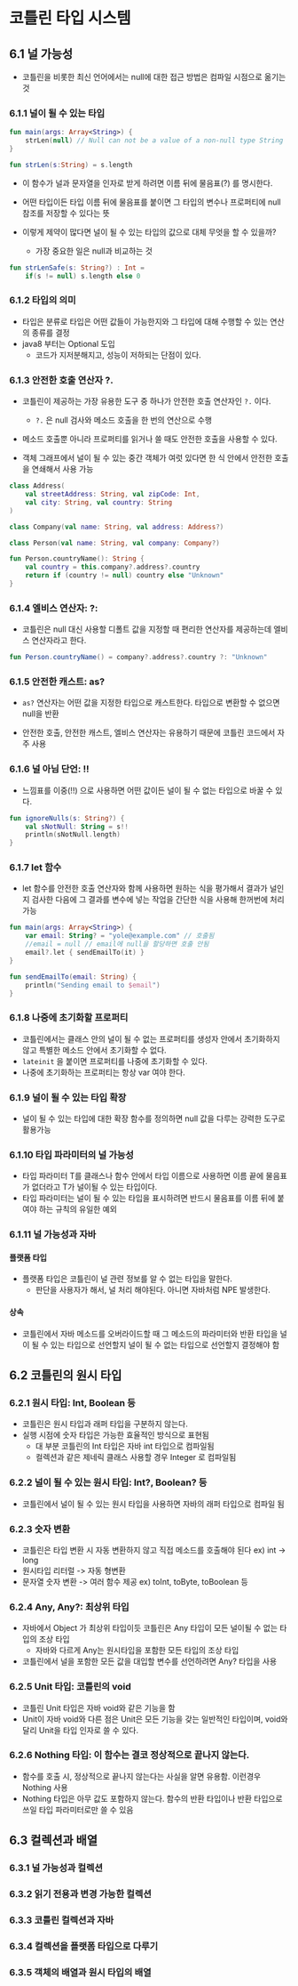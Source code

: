 # 코틀린 타입 시스템

## 6.1 널 가능성
- 코틀린을 비롯한 최신 언어에서는 null에 대한 접근 방법은 컴파일 시점으로 옮기는 것

### 6.1.1 널이 될 수 있는 타입
```kotlin
fun main(args: Array<String>) {
    strLen(null) // Null can not be a value of a non-null type String
}

fun strLen(s:String) = s.length
```
- 이 함수가 널과 문자열을 인자로 받게 하려면 이름 뒤에 물음표(?) 를 명시한다.
- 어떤 타입이든 타입 이름 뒤에 물음표를 붙이면 그 타입의 변수나 프로퍼티에 null 참조를 저장할 수 있다는 뜻

- 이렇게 제약이 많다면 널이 될 수 있는 타입의 값으로 대체 무엇을 할 수 있을까?
  - 가장 중요한 일은 null과 비교하는 것

```kotlin
fun strLenSafe(s: String?) : Int =
    if(s != null) s.length else 0
```

### 6.1.2 타입의 의미
- 타입은 분류로 타입은 어떤 값들이 가능한지와 그 타입에 대해 수행할 수 있는 연산의 종류를 결정
- java8 부터는 Optional 도입
  - 코드가 지저분해지고, 성능이 저하되는 단점이 있다.

### 6.1.3 안전한 호출 연산자 ?.
- 코틀린이 제공하는 가장 유용한 도구 중 하나가 안전한 호출 연산자인 `?.` 이다.
  - `?.` 은 null 검사와 메소드 호출을 한 번의 연산으로 수행

- 메소드 호출뿐 아니라 프로퍼티를 읽거나 쓸 때도 안전한 호출을 사용할 수 있다.

- 객체 그래프에서 널이 될 수 있는 중간 객체가 여럿 있다면 한 식 안에서 안전한 호출을 연쇄해서 사용 가능
```kotlin
class Address(
    val streetAddress: String, val zipCode: Int,
    val city: String, val country: String
)

class Company(val name: String, val address: Address?)

class Person(val name: String, val company: Company?)

fun Person.countryName(): String {
    val country = this.company?.address?.country
    return if (country != null) country else "Unknown"
}
```

### 6.1.4 엘비스 연산자: ?:
- 코틀린은 null 대신 사용할 디폴트 값을 지정할 때 편리한 연산자를 제공하는데 엘비스 연산자라고 한다.

```kotlin
fun Person.countryName() = company?.address?.country ?: "Unknown"
```

### 6.1.5 안전한 캐스트: as?
- `as?` 연산자는 어떤 값을 지정한 타입으로 캐스트한다. 타입으로 변환할 수 없으면 null을 반환

- 안전한 호출, 안전한 캐스트, 엘비스 연산자는 유용하기 때문에 코틀린 코드에서 자주 사용

### 6.1.6 널 아님 단언: !!
- 느낌표를 이중(!!) 으로 사용하면 어떤 값이든 널이 될 수 없는 타입으로 바꿀 수 있다.

```kotlin
fun ignoreNulls(s: String?) {
    val sNotNull: String = s!!
    println(sNotNull.length)
}
```

### 6.1.7 let 함수
- let 함수를 안전한 호출 연산자와 함께 사용하면 원하는 식을 평가해서 결과가 널인지 검사한 다음에 그 결과를 변수에 넣는 작업을 간단한 식을 사용해 한꺼번에 처리 가능

```kotlin
fun main(args: Array<String>) {
    var email: String? = "yole@example.com" // 호출됨
    //email = null // email에 null을 할당하면 호출 안됨
    email?.let { sendEmailTo(it) }
}

fun sendEmailTo(email: String) {
    println("Sending email to $email")
}
```

### 6.1.8 나중에 초기화할 프로퍼티
- 코틀린에서는 클래스 안의 널이 될 수 없는 프로퍼티를 생성자 안에서 초기화하지 않고 특별한 메소드 안에서 초기화할 수 없다.
- `lateinit` 을 붙이면 프로퍼티를 나중에 초기화할 수 있다.
- 나중에 초기화하는 프로퍼티는 항상 var 여야 한다.

### 6.1.9 널이 될 수 있는 타입 확장
- 널이 될 수 있는 타입에 대한 확장 함수를 정의하면 null 값을 다루는 강력한 도구로 활용가능

### 6.1.10 타입 파라미터의 널 가능성
- 타입 파라미터 T를 클래스나 함수 안에서 타입 이름으로 사용하면 이름 끝에 물음표가 없더라고 T가 널이될 수 있는 타입이다.
- 타입 파라미터는 널이 될 수 있는 타입을 표시하려면 반드시 물음표를 이름 뒤에 붙여야 하는 규칙의 유일한 예외

### 6.1.11 널 가능성과 자바

#### 플랫폼 타입
- 플랫폼 타입은 코틀린이 널 관련 정보를 알 수 없는 타입을 말한다.
  - 판단을 사용자가 해서, 널 처리 해야된다. 아니면 자바처럼 NPE 발생한다.

#### 상속
- 코틀린에서 자바 메소드를 오버라이드할 때 그 메소드의 파라미터와 반환 타입을 널이 될 수 있는 타입으로 선언할지 널이 될 수 없는 타입으로 선언할지 결정해야 함

## 6.2 코틀린의 원시 타입

### 6.2.1 원시 타입: Int, Boolean 등
- 코틀린은 원시 타입과 래퍼 타입을 구분하지 않는다.
- 실행 시점에 숫자 타입은 가능한 효율적인 방식으로 표현됨
    - 대 부분 코틀린의 Int 타입은 자바 int 타입으로 컴파일됨
    - 컬렉션과 같은 제네릭 클래스 사용할 경우 Integer 로 컴파일됨

### 6.2.2 널이 될 수 있는 원시 타입: Int?, Boolean? 등
- 코틀린에서 널이 될 수 있는 원시 타입을 사용하면 자바의 래퍼 타입으로 컴파일 됨

### 6.2.3 숫자 변환
- 코틀린은 타입 변환 시 자동 변환하지 않고 직접 메소드를 호출해야 된다 ex) int -> long
- 원시타입 리터럴 -> 자동 형변환
- 문자열 숫자 변환 -> 여러 함수 제공  ex) toInt, toByte, toBoolean 등

### 6.2.4 Any, Any?: 최상위 타입
- 자바에서 Object 가 최상위 타입이듯 코틀린은 Any 타입이 모든 널이될 수 없는 타입의 조상 타입
    - 자바와 다르게 Any는 원시타입을 포함한 모든 타입의 조상 타입
- 코틀린에서 널을 포함한 모든 값을 대입할 변수를 선언하려면 Any? 타입을 사용

### 6.2.5 Unit 타입: 코틀린의 void
- 코틀린 Unit 타입은 자바 void와 같은 기능을 함
- Unit이 자바 void와 다른 점은 Unit은 모든 기능을 갖는 일반적인 타입이며, void와 달리 Unit을 타입 인자로 쓸 수 있다.

### 6.2.6 Nothing 타입: 이 함수는 결코 정상적으로 끝나지 않는다.
- 함수를 호출 시, 정상적으로 끝나지 않는다는 사실을 알면 유용함. 이런경우 Nothing 사용
- Nothing 타입은 아무 값도 포함하지 않는다. 함수의 반환 타입이나 반환 타입으로 쓰일 타입 파라미터로만 쓸 수 있음

## 6.3 컬렉션과 배열

### 6.3.1 널 가능성과 컬렉션

### 6.3.2 읽기 전용과 변경 가능한 컬렉션

### 6.3.3 코틀린 컬렉션과 자바

### 6.3.4 컬렉션을 플랫폼 타입으로 다루기

### 6.3.5 객체의 배열과 원시 타입의 배열
